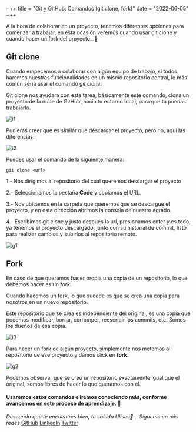 +++
title = "Git y GitHub: Comandos (git clone, fork)"
date = "2022-06-05"
+++

A la hora de colaborar en un proyecto, tenemos diferentes opciones para comenzar a trabajar, en esta ocasión veremos cuando usar git clone y cuando hacer un fork del proyecto...🐤

<!--more-->
## Git clone

Cuando empecemos a colaborar con algún equipo de trabajo, si todos haremos nuestras funcionalidades en un mismo repositorio central, lo más común seria usar el comando *git clone*.

Git clone nos ayudara con esta tarea, básicamente este comando, clona un proyecto de la nube de GitHub, hacia tu entorno local, para que tu puedas trabajarlo.

![i1](https://user-images.githubusercontent.com/99143567/172074611-cd93f0a2-ccda-4b34-9ffb-117e327749e4.png)

Pudieras creer que es similar que descargar el proyecto, pero no, aquí las diferencias:

![i2](https://user-images.githubusercontent.com/99143567/172074620-6c426ea5-1f74-4bab-9aff-70cf8665cb82.png)

Puedes usar el comando de la siguiente manera:

```
git clone <url>
```

1.- Nos dirigimos al repositorio del cual queremos descargar el proyecto

2.- Seleccionamos la pestaña **Code** y copiamos el URL.

3.- Nos ubicamos en la carpeta que queremos que se descargue el proyecto, y en esta dirección abrimos la consola de nuestro agrado.

4.- Escribimos git clone y justo después la url, presionamos enter y es todo, ya tenemos el proyecto descargado, junto con su historial de commit, listo para realizar cambios y subirlos al repositorio remoto.

![g1](https://user-images.githubusercontent.com/99143567/172074631-5110e458-abc7-4850-92d1-10e1267d0c60.gif)

## Fork

En caso de que queramos hacer propia una copia de un repositorio, lo que debemos hacer es un *fork*.

Cuando hacemos un fork, lo que sucede es que se crea una copia para nosotros en un nuevo repositorio. 

Este repositorio que se crea es independiente del original, es una copia que podemos modificar, borrar, corromper, reescribir los commits, etc. Somos los dueños de esa copia.

![i3](https://user-images.githubusercontent.com/99143567/172074638-4c22a0f9-8675-4951-bb02-c5bec8cdc5ac.png)

Para hacer un fork de algún proyecto, simplemente nos metemos al repositorio de ese proyecto y damos click en **fork**.

![g2](https://user-images.githubusercontent.com/99143567/172074643-0b95d02b-d8c2-41bd-a2a5-98d40164a94f.gif)

Podemos observar que se creó un repositorio exactamente igual que el original, somos libres de hacer lo que queramos con el.

#### Usaremos estos comandos e iremos conociendo más, conforme avancemos en este proceso de aprendizaje. 🚀

*Deseando que te encuentres bien, te saluda Ulises🤵...*
*Sígueme en mis redes*
[GitHub](https://github.com/UlisesOrnelasR)
[LinkedIn](https://www.linkedin.com/in/ulises-ornelas/)
[Twitter](https://twitter.com/UlisesOrnelass)
